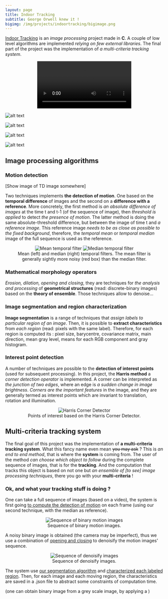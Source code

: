 ```yaml
---
layout: page
title: Indoor Tracking
subtitle: George Orwell knew it !
bigimg: /img/projects/indoortracking/bigimage.png
---
```


[Indoor Tracking](https://github.com/johan-gras/Indoor-Tracking) is an *image processing* project made in **C**.
A couple of low level algorithms are implemented *relying on few external libraries*.
The final part of the project was the implementation of *a multi-criteria tracking system*.

<div style="text-align: center;">
	<video src="/img/projects/indoortracking/video.mp4" autoplay controls loop>Indoor Tracking Video</video>
</div>

![alt text](/img/projects/indoortracking/result.gif "t")

![alt text](/img/projects/indoortracking/resultclean.gif "t")

![alt text](/img/projects/indoortracking/resultmove.gif "t")

![alt text](/img/projects/indoortracking/resultregion.gif "t")


## Image processing algorithms

### Motion detection
[Show image of TD image somewhere]

Two techniques implements **the detection of motion**.
One based on the **temporal difference** of images and the second on a **difference with a reference**.
More concretely, the first method is *an absolute difference of images* at the time t and t-1 (of the sequence of image), then *threshold is applied* to detect *the presence of motion*.
The latter method is doing the same absolute-threshold difference, but between the image of time t and *a reference image*. This reference image *needs to be as close as possible to the fixed background*, therefore, the *temporal mean* or *temporal median* image of the full sequence is used as the reference.

<div style="text-align: center;">
	<figure>
	  <img src="/img/projects/indoortracking/mean.png" alt="Mean temporal filter"/>
	  <img src="/img/projects/indoortracking/median.png" alt="Median temporal filter"/>
	  <figcaption>Mean (left) and median (right) temporal filters. The mean filter is generally sightly more noisy (red box) than the median filter.</figcaption>
	</figure>
</div>

### Mathematical morphology operators
*Erosion, dilation, opening and closing*, they are techniques for *the analysis and processing* of **geometrical structures** (read: discrete-binary images) based on the **theory of ensemble**.
Those techniques allow to denoise...

### Image segmentation and region characterization
**Image segmentation** is a range of techniques that *assign labels to particular region of an image*.
Then, it is possible to **extract characteristics** from *each region* (read: pixels with the same label).
Therefore, for each region is computed its : pixel size, barycentre, covariance matrix, main direction, mean gray level, means for each RGB component and gray histogram.

### Interest point detection
A number of techniques are possible to the **detection of interest points** (used for subsequent processing).
In this project, the **Harris method** a *corner detection operator* is implemented. 
A corner can be interpreted as *the junction of two edges*, where an edge is *a sudden change in image brightness*.
*Corners are the important features* in the image, and they are generally termed as interest points which are invariant to translation, rotation and illumination.

<div style="text-align: center;">
	<figure>
	  <img src="/img/projects/indoortracking/harris.png" alt="Harris Corner Detector"/>
	  <figcaption>Points of interest based on the Harris Corner Detector.</figcaption>
	</figure>
</div>

## Multi-criteria tracking system
The final goal of this project was the implementation of **a multi-criteria tracking system**.
What this fancy name even mean ~~you may ask~~ ? This is *an end to end method*, that is where the **system** is coming from. The user of the method *can choose which object to follow* during the complete sequence of images, that is for the **tracking**. And the computation that tracks this object is based on not one but *an ensemble of [to see] image processing techniques*, there you go with your **multi-criteria** !

### Ok, and what your tracking stuff is doing ?
One can take a full sequence of images (based on a video), the system is first going [to compute the detection of motion](#motion-detection) on each frame (using our second technique, with the median as reference).

<div style="text-align: center;">
	<figure>
	  <img src="/img/projects/indoortracking/resultmove.gif" alt="Sequence of binary motion images"/>
	  <figcaption>Sequence of binary motion images.</figcaption>
	</figure>
</div>

A noisy binary image is obtained (the camera may be imperfect), thus we use a combination of [opening and closing](#mathematical-morphology-operators) to denoisify the  motion images' sequence.

<div style="text-align: center;">
	<figure>
	  <img src="/img/projects/indoortracking/resultclean.gif" alt="Sequence of denoisify images"/>
	  <figcaption>Sequence of denoisify images.</figcaption>
	</figure>
</div>

The system use [our segmentation algorithm](#image-segmentation-and-region-characterization) and [characterized each labeled region](#image-segmentation-and-region-characterization).
Then, for each image and each moving region, the characteristics are saved in a .json file to abstract some constraints of computation time.



(one can obtain binary image from a grey scale image, by applying a )